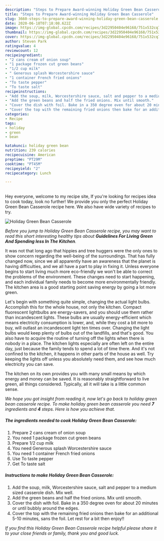 ```yaml
---
description: "Steps to Prepare Award-winning Holiday Green Bean Casserole"
title: "Steps to Prepare Award-winning Holiday Green Bean Casserole"
slug: 3660-steps-to-prepare-award-winning-holiday-green-bean-casserole
date: 2020-06-18T07:18:08.622Z
image: https://img-global.cpcdn.com/recipes/3d22950404e96168/751x532cq70/holiday-green-bean-casserole-recipe-main-photo.jpg
thumbnail: https://img-global.cpcdn.com/recipes/3d22950404e96168/751x532cq70/holiday-green-bean-casserole-recipe-main-photo.jpg
cover: https://img-global.cpcdn.com/recipes/3d22950404e96168/751x532cq70/holiday-green-bean-casserole-recipe-main-photo.jpg
author: Steven Park
ratingvalue: 4
reviewcount: 12
recipeingredient:
- "2 cans cream of onion soup"
- "1 package frozen cut green beans"
- "1/2 cup milk"
- " Generous splash Worcestershire sauce"
- "1 container French fried onions"
- "To taste pepper"
- "To taste salt"
recipeinstructions:
- "Add the soup, milk, Worcestershire sauce, salt and pepper to a medium sized casserole dish. Mix well."
- "Add the green beans and half the fried onions. Mix until smooth."
- "Cover the dish with foil. Bake in a 350 degree oven for about 20 minutes or until bubbly around the edges."
- "Cover the top with the remaining fried onions then bake for an additional 5-10 minutes, sans the foil. Let rest for a bit then enjoy!!"
categories:
- Recipe
tags:
- holiday
- green
- bean

katakunci: holiday green bean 
nutrition: 239 calories
recipecuisine: American
preptime: "PT29M"
cooktime: "PT45M"
recipeyield: "2"
recipecategory: Lunch

---
```

<br>
Hey everyone, welcome to my recipe site, If you're looking for recipes idea to cook today, look no further! We provide you only the perfect Holiday Green Bean Casserole recipe here. We also have wide variety of recipes to try.
<br>


![Holiday Green Bean Casserole](https://img-global.cpcdn.com/recipes/3d22950404e96168/751x532cq70/holiday-green-bean-casserole-recipe-main-photo.jpg)

<i>Before you jump to Holiday Green Bean Casserole recipe, you may want to read this short interesting healthy tips about 
<strong>Guidelines For Living Green And Spending less In The Kitchen</strong>.</i>
</br>

It was not that long ago that hippies and tree huggers were the only ones to show concern regarding the well-being of the surroundings. That has fully changed now, since we all apparently have an awareness that the planet is having difficulties, and we all have a part to play in fixing it. Unless everyone begins to start living much more eco-friendly we won't be able to correct the problems of the environment. These changes need to start happening, and each individual family needs to become more environmentally friendly. The kitchen area is a good starting point saving energy by going a lot more green.

Let's begin with something quite simple, changing the actual light bulbs. Accomplish this for the whole house, not only the kitchen. Compact fluorescent lightbulbs are energy-savers, and you should use them rather than incandescent lights. These bulbs are usually energy-efficient which means electricity consumption is lower, and, while they cost a bit more to buy, will outlast an incandescent light ten times over. Changing the light bulbs would keep plenty of bulbs out of the landfills, and that's good. You also have to acquire the routine of turning off the lights when there is nobody in a place. The kitchen lights especially are often left on the entire day, just because the family tends to spend a lot of time there. And it's not confined to the kitchen, it happens in other parts of the house as well. Try keeping the lights off unless you absolutely need them, and see how much electricity you can save.

The kitchen on its own provides you with many small means by which energy and money can be saved. It is reasonably straightforward to live green, all things considered. Typically, all it will take is a little common sense.


<i>We hope you got insight from reading it, now let's go back to holiday green bean casserole recipe. To make holiday green bean casserole you need <strong>7</strong> ingredients and <strong>4</strong> steps. Here is how you achieve that.
</i>

##### The ingredients needed to cook Holiday Green Bean Casserole:

1. Prepare 2 cans cream of onion soup
1. You need 1 package frozen cut green beans
1. Prepare 1/2 cup milk
1. You need  Generous splash Worcestershire sauce
1. You need 1 container French fried onions
1. Use To taste pepper
1. Get To taste salt


##### Instructions to make Holiday Green Bean Casserole:

1. Add the soup, milk, Worcestershire sauce, salt and pepper to a medium sized casserole dish. Mix well.
1. Add the green beans and half the fried onions. Mix until smooth.
1. Cover the dish with foil. Bake in a 350 degree oven for about 20 minutes or until bubbly around the edges.
1. Cover the top with the remaining fried onions then bake for an additional 5-10 minutes, sans the foil. Let rest for a bit then enjoy!!


<i>If you find this Holiday Green Bean Casserole recipe helpful please share it to your close friends or family, thank you and good luck.</i>
